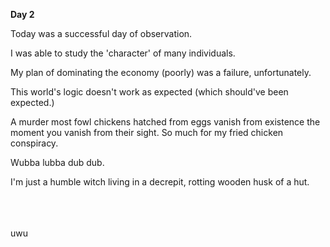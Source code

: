 <!-- title: Shiori's Journal Entry: Day 2 -->

**Day 2**

Today was a successful day of observation.

I was able to study the 'character' of many individuals.

My plan of dominating the economy (poorly) was a failure, unfortunately.

This world's logic doesn't work as expected (which should've been expected.)

A murder most fowl chickens hatched from eggs vanish from existence the moment you vanish from their sight.
So much for my fried chicken conspiracy.

Wubba lubba dub dub.

I'm just a humble witch living in a decrepit, rotting wooden husk of a hut.

\
\
\
uwu
